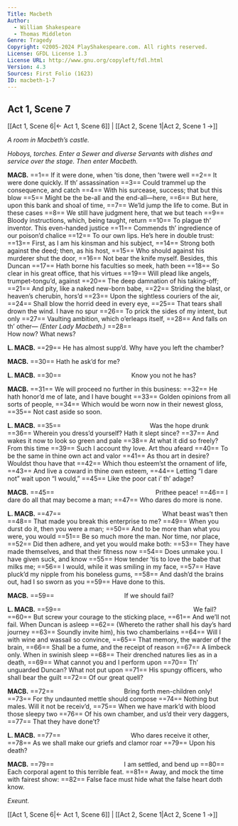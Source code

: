 ```yaml
---
Title: Macbeth
Author: 
  - William Shakespeare
  - Thomas Middleton
Genre: Tragedy
Copyright: ©2005-2024 PlayShakespeare.com. All rights reserved.
License: GFDL License 1.3
License URL: http://www.gnu.org/copyleft/fdl.html
Version: 4.3
Sources: First Folio (1623)
ID: macbeth-1-7
---
```


## Act 1, Scene 7
[[Act 1, Scene 6|← Act 1, Scene 6]] | [[Act 2, Scene 1|Act 2, Scene 1 →]]

*A room in Macbeth’s castle.*

*Hoboys, torches. Enter a Sewer and diverse Servants with dishes and service over the stage. Then enter Macbeth.*

**MACB.**
==1== If it were done, when ’tis done, then ’twere well
==2== It were done quickly. If th’ assassination
==3== Could trammel up the consequence, and catch
==4== With his surcease, success; that but this blow
==5== Might be the be-all and the end-all—here,
==6== But here, upon this bank and shoal of time,
==7== We’ld jump the life to come. But in these cases
==8== We still have judgment here, that we but teach
==9== Bloody instructions, which, being taught, return
==10== To plague th’ inventor. This even-handed justice
==11== Commends th’ ingredience of our poison’d chalice
==12== To our own lips. He’s here in double trust:
==13== First, as I am his kinsman and his subject,
==14== Strong both against the deed; then, as his host,
==15== Who should against his murderer shut the door,
==16== Not bear the knife myself. Besides, this Duncan
==17== Hath borne his faculties so meek, hath been
==18== So clear in his great office, that his virtues
==19== Will plead like angels, trumpet-tongu’d, against
==20== The deep damnation of his taking-off;
==21== And pity, like a naked new-born babe,
==22== Striding the blast, or heaven’s cherubin, hors’d
==23== Upon the sightless couriers of the air,
==24== Shall blow the horrid deed in every eye,
==25== That tears shall drown the wind. I have no spur
==26== To prick the sides of my intent, but only
==27== Vaulting ambition, which o’erleaps itself,
==28== And falls on th’ other⁠—
*(Enter Lady Macbeth.)*
==28==               How now? What news?

**L. MACB.**
==29== He has almost supp’d. Why have you left the chamber?

**MACB.**
==30== Hath he ask’d for me?

**L. MACB.**
==30==            Know you not he has?

**MACB.**
==31== We will proceed no further in this business:
==32== He hath honor’d me of late, and I have bought
==33== Golden opinions from all sorts of people,
==34== Which would be worn now in their newest gloss,
==35== Not cast aside so soon.

**L. MACB.**
==35==               Was the hope drunk
==36== Wherein you dress’d yourself? Hath it slept since?
==37== And wakes it now to look so green and pale
==38== At what it did so freely? From this time
==39== Such I account thy love. Art thou afeard
==40== To be the same in thine own act and valor
==41== As thou art in desire? Wouldst thou have that
==42== Which thou esteem’st the ornament of life,
==43== And live a coward in thine own esteem,
==44== Letting “I dare not” wait upon “I would,”
==45== Like the poor cat i’ th’ adage?

**MACB.**
==45==                 Prithee peace!
==46== I dare do all that may become a man;
==47== Who dares do more is none.

**L. MACB.**
==47==                 What beast was’t then
==48== That made you break this enterprise to me?
==49== When you durst do it, then you were a man;
==50== And to be more than what you were, you would
==51== Be so much more the man. Nor time, nor place,
==52== Did then adhere, and yet you would make both:
==53== They have made themselves, and that their fitness now
==54== Does unmake you. I have given suck, and know
==55== How tender ’tis to love the babe that milks me;
==56== I would, while it was smiling in my face,
==57== Have pluck’d my nipple from his boneless gums,
==58== And dash’d the brains out, had I so sworn as you
==59== Have done to this.

**MACB.**
==59==            If we should fail?

**L. MACB.**
==59==                      We fail?
==60== But screw your courage to the sticking place,
==61== And we’ll not fail. When Duncan is asleep
==62== (Whereto the rather shall his day’s hard journey
==63== Soundly invite him), his two chamberlains
==64== Will I with wine and wassail so convince,
==65== That memory, the warder of the brain,
==66== Shall be a fume, and the receipt of reason
==67== A limbeck only. When in swinish sleep
==68== Their drenched natures lies as in a death,
==69== What cannot you and I perform upon
==70== Th’ unguarded Duncan? What not put upon
==71== His spungy officers, who shall bear the guilt
==72== Of our great quell?

**MACB.**
==72==            Bring forth men-children only!
==73== For thy undaunted mettle should compose
==74== Nothing but males. Will it not be receiv’d,
==75== When we have mark’d with blood those sleepy two
==76== Of his own chamber, and us’d their very daggers,
==77== That they have done’t?

**L. MACB.**
==77==            Who dares receive it other,
==78== As we shall make our griefs and clamor roar
==79== Upon his death?

**MACB.**
==79==            I am settled, and bend up
==80== Each corporal agent to this terrible feat.
==81== Away, and mock the time with fairest show:
==82== False face must hide what the false heart doth know.

*Exeunt.*

[[Act 1, Scene 6|← Act 1, Scene 6]] | [[Act 2, Scene 1|Act 2, Scene 1 →]]